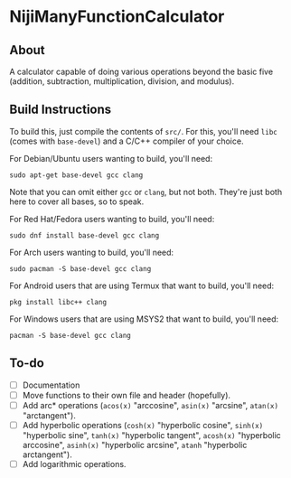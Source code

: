 # NijiManyFunctionCalculator

## About

A calculator capable of doing various operations beyond the basic five (addition, subtraction, multiplication, division, and modulus).

## Build Instructions

To build this, just compile the contents of `src/`.
For this, you'll need `libc` (comes with `base-devel`) and a C/C++ compiler of your choice.

For Debian/Ubuntu users wanting to build, you'll need:
```
sudo apt-get base-devel gcc clang
```
Note that you can omit either `gcc` or  `clang`, but not both.
They're just both here to cover all bases, so to speak.

For Red Hat/Fedora users wanting to build, you'll need:
```
sudo dnf install base-devel gcc clang
```

For Arch users wanting to build, you'll need:
```
sudo pacman -S base-devel gcc clang
```

For Android users that are using Termux that want to build, you'll need:
```
pkg install libc++ clang
```

For Windows users that are using MSYS2 that want to build, you'll need:
```
pacman -S base-devel gcc clang
```

## To-do

- [ ] Documentation
- [ ] Move functions to their own file and header (hopefully).
- [ ] Add arc* operations (`acos(x)` "arccosine", `asin(x)` "arcsine", `atan(x)` "arctangent").
- [ ] Add hyperbolic operations (`cosh(x)` "hyperbolic cosine", `sinh(x)` "hyperbolic sine", `tanh(x)` "hyperbolic tangent", `acosh(x)` "hyperbolic arccosine", `asinh(x)` "hyperbolic arcsine", `atanh` "hyperbolic arctangent").
- [ ] Add logarithmic operations.

